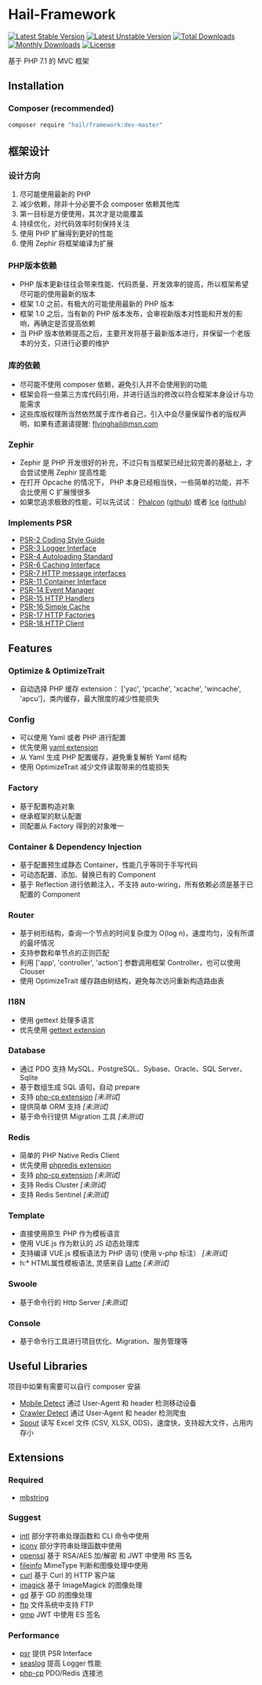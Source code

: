 # Hail-Framework

[![Latest Stable Version](https://poser.pugx.org/hail/framework/version)](https://packagist.org/packages/hail/framework)
[![Latest Unstable Version](https://poser.pugx.org/hail/framework/v/unstable)](//packagist.org/packages/hail/framework)
[![Total Downloads](https://poser.pugx.org/hail/framework/downloads)](https://packagist.org/packages/hail/framework)
[![Monthly Downloads](https://poser.pugx.org/hail/framework/d/monthly)](https://packagist.org/packages/hail/framework)
[![License](https://poser.pugx.org/hail/framework/license)](https://packagist.org/packages/hail/framework)

基于 PHP 7.1 的 MVC 框架

## Installation

### Composer (recommended)

```bash
composer require "hail/framework:dev-master"
```

## 框架设计

### 设计方向
1. 尽可能使用最新的 PHP
2. 减少依赖，除非十分必要不会 composer 依赖其他库
3. 第一目标是方便使用，其次才是功能覆盖
4. 持续优化，对代码效率时刻保持关注
5. 使用 PHP 扩展得到更好的性能
6. 使用 Zephir 将框架编译为扩展

### PHP版本依赖
- PHP 版本更新往往会带来性能、代码质量、开发效率的提高，所以框架希望尽可能的使用最新的版本
- 框架 1.0 之前，有极大的可能使用最新的 PHP 版本
- 框架 1.0 之后，当有新的 PHP 版本发布，会审视新版本对性能和开发的影响，再确定是否提高依赖
- 当 PHP 版本依赖提高之后，主要开发将基于最新版本进行，并保留一个老版本的分支，只进行必要的维护

### 库的依赖
- 尽可能不使用 composer 依赖，避免引入并不会使用到的功能
- 框架会将一些第三方库代码引用，并进行适当的修改以符合框架本身设计与功能需求
- 这些库版权理所当然依然属于库作者自己，引入中会尽量保留作者的版权声明，如果有遗漏请提醒: flyinghail@msn.com

### Zephir
- Zephir 是 PHP 开发很好的补充，不过只有当框架已经比较完善的基础上，才会尝试使用 Zephir 提高性能
- 在打开 Opcache 的情况下， PHP 本身已经相当快，一些简单的功能，并不会比使用 C 扩展慢很多
- 如果您追求极致的性能，可以先试试： [Phalcon](http://phalconphp.com/) ([github](https://github.com/phalcon/cphalcon)) 或者 [Ice](http://www.iceframework.org/) ([github](https://github.com/ice/framework))

### Implements PSR
- [PSR-2 Coding Style Guide](https://www.php-fig.org/psr/psr-2)
- [PSR-3 Logger Interface](https://www.php-fig.org/psr/psr-3)
- [PSR-4 Autoloading Standard](https://www.php-fig.org/psr/psr-4)
- [PSR-6 Caching Interface](https://www.php-fig.org/psr/psr-6)
- [PSR-7 HTTP message interfaces](https://www.php-fig.org/psr/psr-7)
- [PSR-11 Container Interface](https://www.php-fig.org/psr/psr-11)
- [PSR-14 Event Manager](https://www.php-fig.org/psr/psr-14)
- [PSR-15 HTTP Handlers](https://www.php-fig.org/psr/psr-15)
- [PSR-16 Simple Cache](https://www.php-fig.org/psr/psr-16)
- [PSR-17 HTTP Factories](https://www.php-fig.org/psr/psr-17/)
- [PSR-18 HTTP Client](https://github.com/php-fig/fig-standards/tree/master/proposed/http-client/)

## Features

### Optimize & OptimizeTrait
- 自动选择 PHP 缓存 extension： ['yac', 'pcache', 'xcache', 'wincache', 'apcu']，类内缓存，最大限度的减少性能损失

### Config
- 可以使用 Yaml 或者 PHP 进行配置
- 优先使用 [yaml extension](http://pecl.php.net/package/yaml)
- 从 Yaml 生成 PHP 配置缓存，避免重复解析 Yaml 结构
- 使用 OptimizeTrait 减少文件读取带来的性能损失

### Factory
- 基于配置构造对象
- 继承框架的默认配置
- 同配置从 Factory 得到的对象唯一

### Container & Dependency Injection
- 基于配置预生成静态 Container，性能几乎等同于手写代码
- 可动态配置、添加、替换已有的 Component
- 基于 Reflection 进行依赖注入，不支持 auto-wiring，所有依赖必须是基于已配置的 Component

### Router
- 基于树形结构，查询一个节点的时间复杂度为 O(log n)，速度均匀，没有所谓的最坏情况
- 支持参数和单节点的正则匹配
- 利用 ['app', 'controller', 'action'] 参数调用框架 Controller，也可以使用 Clouser 
- 使用 OptimizeTrait 缓存路由树结构，避免每次访问重新构造路由表

### I18N
- 使用 gettext 处理多语言
- 优先使用 [gettext extension](http://php.net/manual/gettext.installation.php)

### Database
- 通过 PDO 支持 MySQL、PostgreSQL、Sybase、Oracle、SQL Server、Sqlite
- 基于数组生成 SQL 语句，自动 prepare
- 支持 [php-cp extension](https://github.com/swoole/php-cp) *[未测试]*
- 提供简单 ORM 支持 *[未测试]*
- 基于命令行提供 Migration 工具 *[未测试]*

### Redis
- 简单的 PHP Native Redis Client
- 优先使用 [phpredis extension](http://pecl.php.net/package/redis/)
- 支持 [php-cp extension](https://github.com/swoole/php-cp) *[未测试]*
- 支持 Redis Cluster *[未测试]*
- 支持 Redis Sentinel *[未测试]* 

### Template
- 直接使用原生 PHP 作为模板语言
- 使用 VUE.js 作为默认的 JS 动态处理库
- 支持编译 VUE.js 模板语法为 PHP 语句 (使用 v-php 标注） *[未测试]*
- h:* HTML属性模板语法, 灵感来自 [Latte](https://github.com/nette/latte) *[未测试]* 

### Swoole
- 基于命令行的 Http Server *[未测试]*

### Console
- 基于命令行工具进行项目优化、Migration、服务管理等

## Useful Libraries
项目中如果有需要可以自行 composer 安装

- [Mobile Detect](https://github.com/serbanghita/Mobile-Detect) 通过 User-Agent 和 header 检测移动设备
- [Crawler Detect](https://github.com/JayBizzle/Crawler-Detect) 通过 User-Agent 和 header 检测爬虫
- [Spout](https://github.com/box/spout) 读写 Excel 文件 (CSV, XLSX, ODS)，速度快，支持超大文件，占用内存小

## Extensions

### Required
- [mbstring](http://php.net/manual/book.mbstring.php)

### Suggest
- [intl](http://php.net/manual/book.intl.php) 部分字符串处理函数和 CLI 命令中使用
- [iconv](http://php.net/manual/book.iconv.php) 部分字符串处理函数中使用
- [openssl](http://php.net/manual/book.openssl.php) 基于 RSA/AES 加/解密 和 JWT 中使用 RS 签名
- [fileinfo](http://php.net/manual/book.fileinfo.php) MimeType 判断和图像处理中使用
- [curl](http://php.net/manual/book.curl.php) 基于 Curl 的 HTTP 客户端
- [imagick](http://php.net/manual/book.imagick.php) 基于 ImageMagick 的图像处理
- [gd](http://php.net/manual/book.gd.php) 基于 GD 的图像处理
- [ftp](http://php.net/manual/book.ftp.php) 文件系统中支持 FTP
- [gmp](http://php.net/manual/book.gmp.php) JWT 中使用 ES 签名

### Performance
- [psr](http://pecl.php.net/package/psr) 提供 PSR Interface
- [seaslog](http://pecl.php.net/package/SeasLog) 提高 Logger 性能
- [php-cp](https://github.com/swoole/php-cp) PDO/Redis 连接池